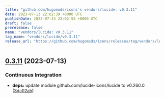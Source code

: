 ```yaml
---
title: "github.com/hugomods/icons's vendors/lucide: v0.3.11"
date: 2023-07-13 22:02:39 +0000 UTC
publishDate: 2023-07-13 22:02:58 +0000 UTC
draft: false
prerelease: false
name: "vendors/lucide: v0.3.11"
tag_name: "vendors/lucide/v0.3.11"
release_url: "https://github.com/hugomods/icons/releases/tag/vendors/lucide/v0.3.11"
---
```


## [0.3.11](https://github.com/hugomods/icons/compare/vendors/lucide/v0.3.10...vendors/lucide/v0.3.11) (2023-07-13)


### Continuous Integration

* **deps:** update module github.com/lucide-icons/lucide to v0.260.0 ([3dc02a5](https://github.com/hugomods/icons/commit/3dc02a59dd5a952c7d09e0f67d097ad2e74b6f3a))
